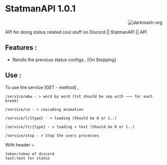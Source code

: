# StatmanAPI 1.0.1

<p class="views" align="right"><img src="https://komarev.com/ghpvc/?username=darkmash-org-statman&label=Project%20views&color=0e75b6&style=flat" alt="darkmash-org" /></p>


API for doing status related cool stuff on Discord || StatmanAPI || API


## Features :
    
  - Rerolls the previous status configs.. [On Stopping]

## Use :

To use the service [GET - method] ,
```
/service/wbw - > word by word (txt should be sep with ~~~ for each break)
```
```
/service/ca - > cascading animation
```
```
/service/l/{type} - > loading (Should be 0 or 1..)
```
```
/service/lt/{type} - > loading + text (Should be 0 or 1..)
```
```
/service/stop - > Stop the users processes
```

With header ~
    
    token:token of discord
    text:text for status
    
